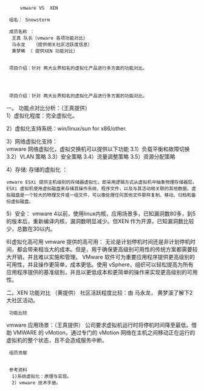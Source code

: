          vmware VS  XEN 
	
	 组名： Snowstorm
     
     成员名称 ：
      王真 队长（vmware 各项功能对比）
      马永龙   （提供相关社区活跃度信息）
      黄梦晞 （ 提供XEN 功能对比）
          
          
     项目介绍：针对 两大业界知名的虚拟化产品进行多方面的功能对比。
  
        
          
          
     项目介绍：针对 两大业界知名的虚拟化产品进行多方面的功能对比。
  
 一。    功能点对比分析：（王真提供）   
   1）虚拟化程度：完全虚拟化。

   2）虚拟化支持系统：win/linux/sun for x86/other. 
   
   3）网络虚拟化支持：   
   vmware 网络虚拟化，虚拟交换机可以提供以下功能
     3.1）负载平衡和故障切换
     3.2）VLAN 策略
     3.3）安全策略
     3.4）流量调整策略
     3.5）资源分配策略
     
   4）存储: 
     存储的虚拟化 ：
    
    vmware ESXi 提供主机级别的存储器虚拟化，即采用逻辑方式从虚拟机中抽象物理存储器层。
    ESXi 虚拟机使用虚拟磁盘来存储其操作系统、程序文件，以及与其活动相关联的其他数据。虚拟磁盘是一个较大的物理文件或一组文件，可以像处理任何其他文件那样复制、移动、归档和备份虚拟磁盘。
    
   5）安全：
      vmware 4以前，使用linux内核，应用场景多，已知漏洞数80多，到5的版本后，重新编译内核，漏洞数明显减少。但XEN 作为开源，已知漏洞数比较少，总数在30以内。
     
   6)虚拟化高可用 
      vmware 提供的高可用：
    无论是计划停机时间还是非计划停机时间，都会带来相当大的成本。但是，用于确保更高级别可用性的传统方案都需要较大开销，并且难以实施和管理。 VMware 软件可为重要应用程序提供更高级别的可用性，并且操作更简单，成本更低。使用 vSphere，组织可以轻松提高为所有应用程序提供的基准级别，并且以更低成本和更简单的操作来实现更高级别的可用性。


二。XEN 功能对比 （黄提供）
     社区活跃程度比较：由 马永龙， 黄梦溪了解下2大社区活动。
     
     功能比较
  
    
    
vmware 应用场景：（王真提供）
公司要求虚拟机运行时将停机时间降至最低。借助 VMWARE 的
vMotion，通过专门的 vMotion 网络在主机之间移动正在运行的虚拟机的整个状态，且不会造成服务中断。




     组员贡献 


     参考资料 
      1)系统虚拟化：原理与实现。
      2）vmware 技术手册。
